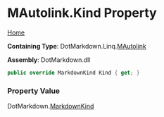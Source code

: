 <a name="_top"></a>

# MAutolink\.Kind Property

[Home](../../../../README.md#_top)

**Containing Type**: DotMarkdown\.Linq\.[MAutolink](../README.md#_top)

**Assembly**: DotMarkdown\.dll

```csharp
public override MarkdownKind Kind { get; }
```

### Property Value

DotMarkdown\.[MarkdownKind](../../../MarkdownKind/README.md#_top)

